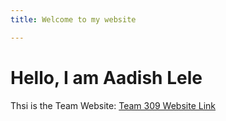 ```yaml
---
title: Welcome to my website

---
```


# Hello, I am Aadish Lele

Thsi is the Team Website:
[Team 309 Website Link](https://egr314-2025-s-309.github.io/)

